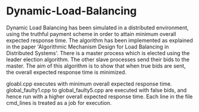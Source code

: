 # Dynamic-Load-Balancing
Dynamic Load Balancing has been simulated in a distributed environment, using the truthful payment scheme in order to attain minimum overall expected response time.
The algorithm has been implemented as explained in the paper 'Algorithmic Mechanism Design for Load Balancing in Distributed Systems'.
There is a master process which is elected using the leader election algorithm. The other slave processes send their bids to the master. The aim of this algorithm is to show that when true bids are sent, the overall expected response time is minimized. 

gloabl.cpp executes with minimum overall expected response time. 
global_faulty1.cpp to global_faulty5.cpp are executed with false bids, and hence run with a higher overall expected response time. 
Each line in the file cmd_lines is treated as a job for execution. 